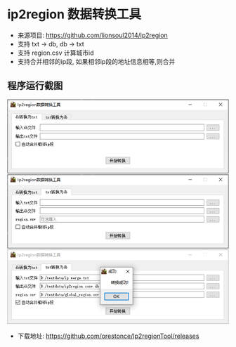 # ip2region 数据转换工具
  * 来源项目: https://github.com/lionsoul2014/ip2region
  * 支持 txt -> db, db -> txt
  * 支持 region.csv 计算城市id
  * 支持合并相邻的ip段, 如果相邻ip段的地址信息相等,则合并

## 程序运行截图
![程序截图](image/v1.3_1.png)
![程序截图](image/v1.3_2.png)
![程序截图](image/v1.3_3.png)


* 下载地址: https://github.com/orestonce/Ip2regionTool/releases
